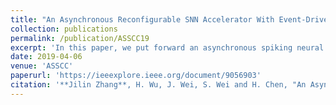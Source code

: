 ```yaml
---
title: "An Asynchronous Reconfigurable SNN Accelerator With Event-Driven Time Step Update"
collection: publications
permalink: /publication/ASSCC19
excerpt: 'In this paper, we put forward an asynchronous spiking neural network (SNN) accelerator with 1024 neurons and 1 million synapses, which is reconfigurable in terms of network connection and neuron parameters. Bundled data asynchronous circuits are adopted to design the neuromorphic computation core and mesh network. Multicast communication is used to transmit packet among and within each core for less packet transmission and better energy efficiency. A novel time step update mechanism, which updates neurons in an event-driven manner without considering the chip-wide activity of other unrelated neurons, is proposed to improve the performance of speed. The SNN accelerator is verified by classifying MNIST handwritten digit with Xilinx VC707 FPGA. The results show that the accelerator achieves 98% accuracy with MINST database, and more than 1 GIPS/W energy efficiency which is 32 times better than previous work.'
date: 2019-04-06
venue: 'ASSCC'
paperurl: 'https://ieeexplore.ieee.org/document/9056903'
citation: '**Jilin Zhang**, H. Wu, J. Wei, S. Wei and H. Chen, "An Asynchronous Reconfigurable SNN Accelerator With Event-Driven Time Step Update," 2019 IEEE Asian Solid-State Circuits Conference (A-SSCC), Macau, Macao, 2019, pp. 213-216, doi: 10.1109/A-SSCC47793.2019.9056903.'
---
```

